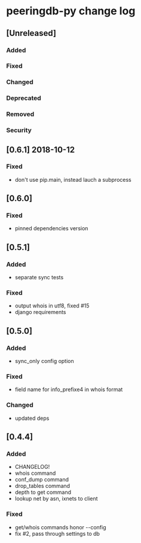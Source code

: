 
# peeringdb-py change log


## [Unreleased]
### Added
### Fixed
### Changed
### Deprecated
### Removed
### Security


## [0.6.1] 2018-10-12
### Fixed
- don't use pip.main, instead lauch a subprocess


## [0.6.0]
### Fixed
- pinned dependencies version


## [0.5.1]
### Added
- separate sync tests
### Fixed
- output whois in utf8, fixed #15
- django requirements


## [0.5.0]
### Added
- sync_only config option
### Fixed
- field name for info_prefixe4 in whois format
### Changed
- updated deps


## [0.4.4]
### Added
- CHANGELOG!
- whois command
- conf_dump command
- drop_tables command
- depth to get command
- lookup net by asn, ixnets to client

### Fixed
- get/whois commands honor --config
- fix #2, pass through settings to db
